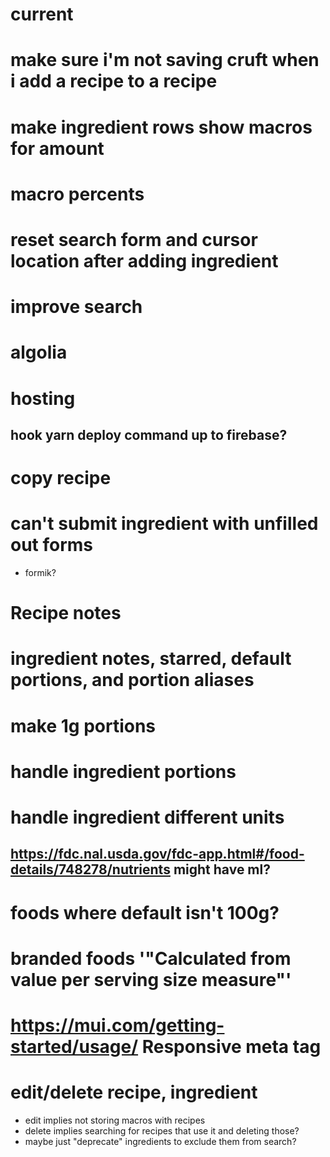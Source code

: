# current
# make sure i'm not saving cruft when i add a recipe to a recipe


# make ingredient rows show macros for amount
# macro percents
# reset search form and cursor location after adding ingredient
# improve search
# algolia
# hosting
## hook yarn deploy command up to firebase?
# copy recipe
# can't submit ingredient with unfilled out forms
- formik?
# Recipe notes
# ingredient notes, starred, default portions, and portion aliases
# make 1g portions
# handle ingredient portions
# handle ingredient different units
## https://fdc.nal.usda.gov/fdc-app.html#/food-details/748278/nutrients might have ml?
# foods where default isn't 100g?
# branded foods '"Calculated from value per serving size measure"'
# https://mui.com/getting-started/usage/ Responsive meta tag
<meta name="viewport" content="initial-scale=1, width=device-width" />

# edit/delete recipe, ingredient
- edit implies not storing macros with recipes
- delete implies searching for recipes that use it and deleting those?
- maybe just "deprecate" ingredients to exclude them from search?
